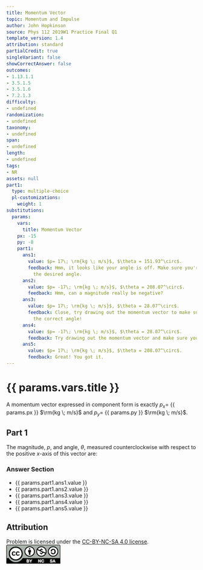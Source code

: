 ```yaml
---
title: Momentum Vector
topic: Momentum and Impulse
author: John Hopkinson
source: Phys 112 2019W1 Practice Final Q1
template_version: 1.4
attribution: standard
partialCredit: true
singleVariant: false
showCorrectAnswer: false
outcomes:
- 1.13.1.1
- 3.5.1.5
- 3.5.1.6
- 7.2.1.3
difficulty:
- undefined
randomization:
- undefined
taxonomy:
- undefined
span:
- undefined
length:
- undefined
tags:
- NR
assets: null
part1:
  type: multiple-choice
  pl-customizations:
    weight: 1
substitutions:
  params:
    vars:
      title: Momentum Vector
    px: -15
    py: -8
    part1:
      ans1:
        value: $p= 17\; \rm{kg \; m/s}$, $\theta = 151.93^\circ$.
        feedback: Hmm, it looks like your angle is off. Make sure you're calculating
          the desired angle.
      ans2:
        value: $p= -17\; \rm{kg \; m/s}$, $\theta = 208.07^\circ$.
        feedback: Hmm, can a magnitude really be negative?
      ans3:
        value: $p= 17\; \rm{kg \; m/s}$, $\theta = 28.07^\circ$.
        feedback: Close, try drawing out the momentum vector to make sure you have
          the correct angle!
      ans4:
        value: $p= -17\; \rm{kg \; m/s}$, $\theta = 28.07^\circ$.
        feedback: Try drawing out the momentum vector and make sure your answers match!
      ans5:
        value: $p= 17\; \rm{kg \; m/s}$, $\theta = 208.07^\circ$.
        feedback: Great! You got it.
---
```

# {{ params.vars.title }}
A momentum vector expressed in component form is exactly $p_x =$ {{ params.px }} $\rm{kg \; m/s}$ and $p_y =$ {{ params.py }} $\rm{kg \; m/s}$.

## Part 1

The magnitude, $p$, and angle, $\theta$, measured counterclockwise with respect to the positive $x$-axis of this vector are:

### Answer Section

- {{ params.part1.ans1.value }}
- {{ params.part1.ans2.value }}
- {{ params.part1.ans3.value }}
- {{ params.part1.ans4.value }}
- {{ params.part1.ans5.value }}

## Attribution

Problem is licensed under the [CC-BY-NC-SA 4.0 license](https://creativecommons.org/licenses/by-nc-sa/4.0/).<br> ![The Creative Commons 4.0 license requiring attribution-BY, non-commercial-NC, and share-alike-SA license.](https://raw.githubusercontent.com/firasm/bits/master/by-nc-sa.png)